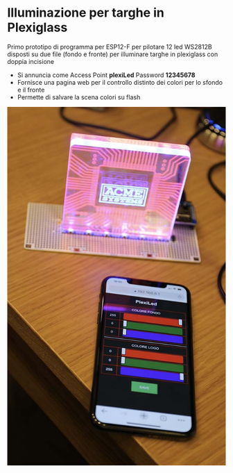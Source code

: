 # Illuminazione per targhe in Plexiglass

Primo prototipo di programma per ESP12-F per pilotare 12 led WS2812B disposti su 
due file (fondo e fronte) per illuminare targhe in plexiglass con doppia incisione

* Si annuncia come Access Point __plexiLed__ Password __12345678__ 
* Fornisce una pagina web per il controllo distinto dei colori per lo sfondo
e il fronte
* Permette di salvare la scena colori su flash

![Image of Plexiled](plexiled.jpg)
